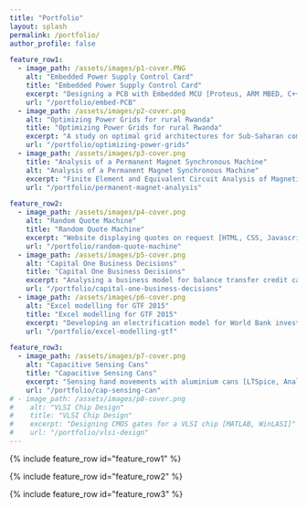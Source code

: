 ```yaml
---
title: "Portfolio"
layout: splash
permalink: /portfolio/
author_profile: false

feature_row1:
  - image_path: /assets/images/p1-cover.PNG
    alt: "Embedded Power Supply Control Card"
    title: "Embedded Power Supply Control Card"
    excerpt: "Designing a PCB with Embedded MCU [Proteus, ARM MBED, C++]"
    url: "/portfolio/embed-PCB"
  - image_path: /assets/images/p2-cover.png
    alt: "Optimizing Power Grids for rural Rwanda"
    title: "Optimizing Power Grids for rural Rwanda"
    excerpt: "A study on optimal grid architectures for Sub-Saharan communities [HOMER]"
    url: "/portfolio/optimizing-power-grids"
  - image_path: /assets/images/p3-cover.png
    title: "Analysis of a Permanent Magnet Synchronous Machine"
    alt: "Analysis of a Permanent Magnet Synchronous Machine"
    excerpt: "Finite Element and Equivalent Circuit Analysis of Magnetic Rotors [FEMM, MATLAB]"
    url: "/portfolio/permanent-magnet-analysis"

feature_row2:
  - image_path: /assets/images/p4-cover.png
    alt: "Random Quote Machine"
    title: "Random Quote Machine"
    excerpt: "Website displaying quotes on request [HTML, CSS, Javascript]"
    url: "/portfolio/random-quote-machine"
  - image_path: /assets/images/p5-cover.png
    alt: "Capital One Business Decisions"
    title: "Capital One Business Decisions"
    excerpt: "Analysing a business model for balance transfer credit cards"
    url: "/portfolio/capital-one-business-decisions"
  - image_path: /assets/images/p6-cover.png
    alt: "Excel modelling for GTF 2015"
    title: "Excel modelling for GTF 2015"
    excerpt: "Developing an electrification model for World Bank investments [Excel]"
    url: "/portfolio/excel-modelling-gtf"

feature_row3:
  - image_path: /assets/images/p7-cover.png
    alt: "Capacitive Sensing Cans"
    title: "Capacitive Sensing Cans"
    excerpt: "Sensing hand movements with aluminium cans [LTSpice, Analog electronics]"
    url: "/portfolio/cap-sensing-can"
# - image_path: /assets/images/p8-cover.png
#    alt: "VLSI Chip Design"
#    title: "VLSI Chip Design"
#    excerpt: "Designing CMOS gates for a VLSI chip [MATLAB, WinLASI]"
#    url: "/portfolio/vlsi-design" 
---
```


{% include feature_row id="feature_row1" %}

{% include feature_row id="feature_row2" %}

{% include feature_row id="feature_row3" %}